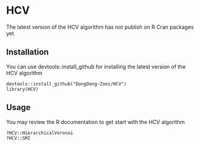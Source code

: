 # HCV

The latest version of the HCV algorithm has not publish on R Cran packages yet.

## Installation

You can use devtools::install_github for installing the latest version of the HCV algorithm 

```{r=}
devtools::install_github("DongDong-Zoez/HCV")
library(HCV)
```

## Usage

You may review the R documentation to get start with the HCV algorithm

```{r=}
?HCV::HierarchicalVoronoi
?HCV::SMI
```
